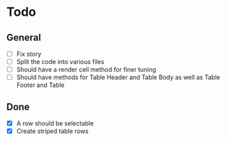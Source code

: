# Todo

## General

- [ ] Fix story
- [ ] Split the code into various files
- [ ] Should have a render cell method for finer tuning
- [ ] Should have methods for Table Header and Table Body as well as Table Footer and Table

## Done

- [X] A row should be selectable
- [X] Create striped table rows
